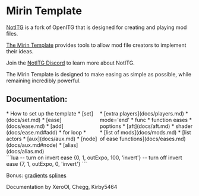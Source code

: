 # Mirin Template
[NotITG](https://notitg.heysora.net) is a fork of OpenITG that is designed for creating and playing mod files.

[The Mirin Template](https://www.github.com/XeroOl/notitg-mirin) provides tools to allow mod file creators to implement their ideas.

Join the [NotITG Discord](https://uksrt.heysora.net/discord) to learn more about NotITG.

The Mirin Template is designed to make easing as simple as possible, while remaining incredibly powerful.


## Documentation:
<div style="display:flex">
<div style="flex:50%" markdown="1">
* How to set up the template
* [set](docs/set.md)
* [ease](docs/ease.md)
* [add](docs/ease.md#add)
* for loop
* actors
* [aux](docs/aux.md)
* [node](docs/aux.md#node)
* [alias](docs/alias.md)
</div>
<div style="flex:50%" markdown="1">
* [extra players](docs/players.md)
* mode='end'
* func
* function eases
* poptions
* [aft](docs/aft.md)
* shader
* [list of mods](docs/mods.md)
* [list of ease functions](docs/eases.md)
</div>
</div>
```lua
-- turn on invert
ease {0, 1, outExpo, 100, 'invert'}
-- turn off invert
ease {7, 1, outExpo, 0, 'invert'}
```

Bonus: [gradients](docs/gradients.md) [splines](docs/splines.md)

Documentation by XeroOl, Chegg, Kirby5464
